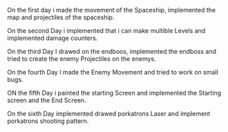On the first day i made the movement of the Spaceship, implemented the map and projectiles of the spaceship.

On the second Day i implemented that i can make multible Levels and implemented damage counters.

On the third Day I drawed on the endboos, implemented the endboss and tried to create the enemy Projectiles on the enemys.

On the fourth Day I made the Enemy Movement and tried to work on small bugs.

ON the fifth Day i painted the starting Screen and implemented the Starting screen and the End Screen.

On the sixth Day implemented drawed porkatrons Laser and implement porkatrons shooting pattern.

